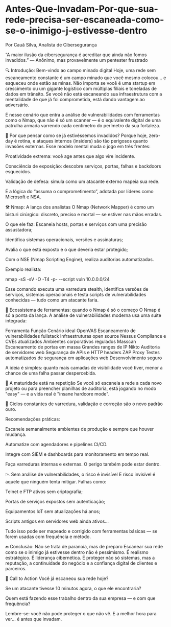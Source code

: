 # Antes-Que-Invadam-Por-que-sua-rede-precisa-ser-escaneada-como-se-o-inimigo-j-estivesse-dentro

Por Cauã Silva, Analista de Cibersegurança 

“A maior ilusão da cibersegurança é acreditar que ainda não fomos invadidos.”
— Anônimo, mas provavelmente um pentester frustrado

🔍 Introdução: Bem-vindo ao campo minado digital
Hoje, uma rede sem escaneamento constante é um campo minado que você mesmo colocou... e esqueceu onde estão as minas. Não importa se você é uma startup em crescimento ou um gigante logístico com múltiplas filiais e toneladas de dados em trânsito. Se você não está escaneando sua infraestrutura com a mentalidade de que já foi comprometida, está dando vantagem ao adversário.

É nesse cenário que entra a análise de vulnerabilidades com ferramentas como o Nmap, que não é só um scanner — é o equivalente digital de uma patrulha armada varrendo cada centímetro do perímetro da sua fortaleza.

🧠 Por que pensar como se já estivéssemos invadidos?
Porque hoje, zero-day é rotina, e ataques internos (insiders) são tão perigosos quanto invasões externas.
Esse modelo mental muda o jogo em três frentes:

Proatividade extrema: você age antes que algo vire incidente.

Consciência de exposição: descobre serviços, portas, falhas e backdoors esquecidos.

Validação de defesa: simula como um atacante externo mapeia sua rede.

É a lógica do “assuma o comprometimento”, adotada por líderes como Microsoft e NSA.

🛠️ Nmap: A lança dos analistas
O Nmap (Network Mapper) é como um bisturi cirúrgico: discreto, preciso e mortal — se estiver nas mãos erradas.

O que ele faz:
Escaneia hosts, portas e serviços com uma precisão assustadora;

Identifica sistemas operacionais, versões e assinaturas;

Avalia o que está exposto e o que deveria estar protegido;

Com o NSE (Nmap Scripting Engine), realiza auditorias automatizadas.

Exemplo realista:

nmap -sS -sV -O -T4 -p- --script vuln 10.0.0.0/24

Esse comando executa uma varredura stealth, identifica versões de serviços, sistemas operacionais e testa scripts de vulnerabilidades conhecidas — tudo como um atacante faria.

🧩 Ecossistema de ferramentas: quando o Nmap é só o começo
O Nmap é só a ponta da lança. A análise de vulnerabilidades moderna usa uma suíte integrada:

Ferramenta	Função	Cenário ideal
OpenVAS	Escaneamento de vulnerabilidades fullstack	Infraestruturas open source
Nessus	Compliance e CVEs atualizados	Ambientes corporativos regulados
Masscan	Escaneamento de portas em massa	Grandes ranges de IP
Nikto	Auditoria de servidores web	Segurança de APIs e HTTP headers
ZAP Proxy	Testes automatizados de segurança em aplicações web	Desenvolvimento seguro

A ideia é simples: quanto mais camadas de visibilidade você tiver, menor a chance de uma falha passar despercebida.

🔄 A maturidade está na repetição
Se você só escaneia a rede a cada novo projeto ou para preencher planilhas de auditoria, está jogando no modo "easy" — e a vida real é "insane hardcore mode".

🔁 Ciclos constantes de varredura, validação e correção são o novo padrão ouro.

Recomendações práticas:

Escaneie semanalmente ambientes de produção e sempre que houver mudança.

Automatize com agendadores e pipelines CI/CD.

Integre com SIEM e dashboards para monitoramento em tempo real.

Faça varreduras internas e externas. O perigo também pode estar dentro.

📉 Sem análise de vulnerabilidades, o risco é invisível
E risco invisível é aquele que ninguém tenta mitigar. Falhas como:

Telnet e FTP ativos sem criptografia;

Portas de serviços expostos sem autenticação;

Equipamentos IoT sem atualizações há anos;

Scripts antigos em servidores web ainda ativos…

Tudo isso pode ser mapeado e corrigido com ferramentas básicas — se forem usadas com frequência e método.

🔚 Conclusão: Não se trata de paranoia, mas de preparo
Escanear sua rede como se o inimigo já estivesse dentro não é pessimismo. É realismo estratégico. É liderança cibernética.
É proteger não só sistemas, mas a reputação, a continuidade do negócio e a confiança digital de clientes e parceiros.

🧭 Call to Action
Você já escaneou sua rede hoje?

Se um atacante tivesse 10 minutos agora, o que ele encontraria?

Quem está fazendo esse trabalho dentro da sua empresa — e com que frequência?

Lembre-se: você não pode proteger o que não vê.
E a melhor hora para ver… é antes que invadam.
